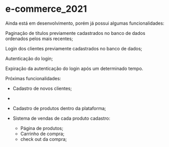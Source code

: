 # e-commerce_2021
Ainda está em desenvolvimento, porém já possui algumas funcionalidades:

  Paginação de títulos previamente cadastrados no banco de dados ordenados pelos mais recentes; 
  
  Login dos clientes previamente cadastrados no banco de dados;
  
  Autenticação do login;
  
  Expiração da autenticação do login após um determinado tempo.


Próximas funcionalidades:

  - Cadastro de novos clientes;  
  - 
  - Cadastro de produtos dentro da plataforma; 
  
  - Sistema de vendas de cada produto cadastro:
  
    - Página de produtos;
    - Carrinho de compra;
    - check out da compra;
        
  
  



